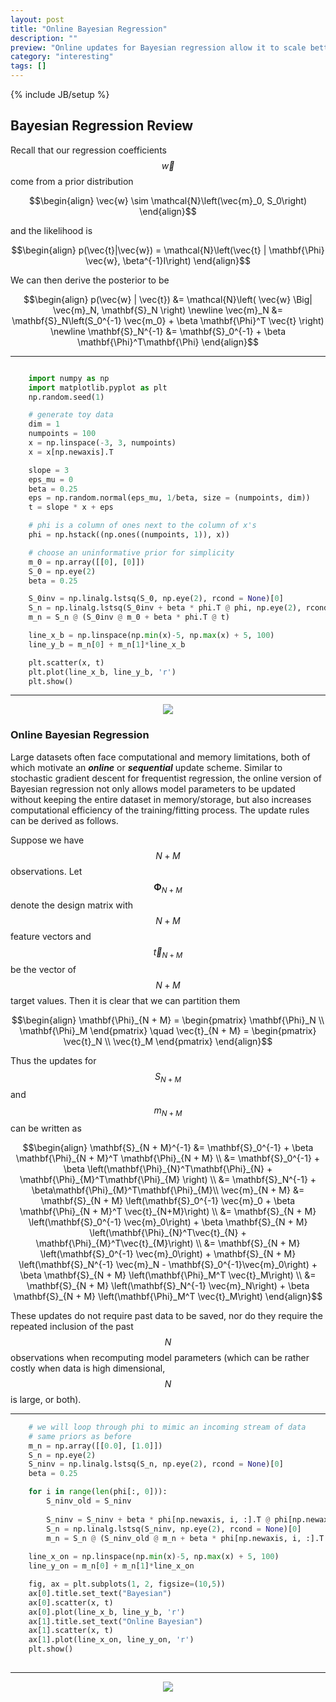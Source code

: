 ```yaml
---
layout: post
title: "Online Bayesian Regression"
description: ""
preview: "Online updates for Bayesian regression allow it to scale better with data dimension as well as reduces the amount of running memory required for loading data or data streams."
category: "interesting"
tags: []
---
```

{% include JB/setup %}

## Bayesian Regression Review

Recall that our regression coefficients $$\vec{w}$$ come from a prior distribution 

$$\begin{align}
    \vec{w} \sim \mathcal{N}\left(\vec{m}_0, S_0\right)
\end{align}$$

and the likelihood is 

$$\begin{align}
    p(\vec{t}|\vec{w}) = \mathcal{N}\left(\vec{t} | \mathbf{\Phi} \vec{w}, \beta^{-1}I\right)
\end{align}$$

We can then derive the posterior to be 

$$\begin{align}
    p(\vec{w} | \vec{t}) &= \mathcal{N}\left( \vec{w} \Big| \vec{m}_N, \mathbf{S}_N \right) \newline
    \vec{m}_N &= \mathbf{S}_N\left(S_0^{-1} \vec{m_0} + \beta \mathbf{\Phi}^T \vec{t} \right) \newline
    \mathbf{S}_N^{-1} &= \mathbf{S}_0^{-1} + \beta \mathbf{\Phi}^T\mathbf{\Phi}
\end{align}$$

___

```python

	import numpy as np
	import matplotlib.pyplot as plt
	np.random.seed(1)

	# generate toy data
	dim = 1
	numpoints = 100
	x = np.linspace(-3, 3, numpoints)
	x = x[np.newaxis].T

	slope = 3
	eps_mu = 0
	beta = 0.25
	eps = np.random.normal(eps_mu, 1/beta, size = (numpoints, dim))
	t = slope * x + eps

	# phi is a column of ones next to the column of x's
	phi = np.hstack((np.ones((numpoints, 1)), x))

	# choose an uninformative prior for simplicity
	m_0 = np.array([[0], [0]])
	S_0 = np.eye(2)
	beta = 0.25

	S_0inv = np.linalg.lstsq(S_0, np.eye(2), rcond = None)[0]
	S_n = np.linalg.lstsq(S_0inv + beta * phi.T @ phi, np.eye(2), rcond = None)[0]
	m_n = S_n @ (S_0inv @ m_0 + beta * phi.T @ t)

	line_x_b = np.linspace(np.min(x)-5, np.max(x) + 5, 100)
	line_y_b = m_n[0] + m_n[1]*line_x_b

	plt.scatter(x, t)
	plt.plot(line_x_b, line_y_b, 'r')
	plt.show()

```

___

<p align="center">
  <img src="{{site.baseurl}}/img/blr1.png">
</p>


### Online Bayesian Regression

Large datasets often face computational and memory limitations, both of which motivate an ***online*** or ***sequential*** update scheme. Similar to 
stochastic gradient descent for frequentist regression, the online version of Bayesian regression not only allows model parameters to be updated 
without keeping the entire dataset in memory/storage, but also increases computational efficiency of the training/fitting process. The update rules 
can be derived as follows.  

Suppose we have $$N + M$$ observations. Let $$\mathbf{\Phi}_{N + M}$$ denote the design matrix with $$N + M$$ feature vectors and $$\vec{t}_{N + M}$$ 
be the vector of $$N + M$$ target values. Then it is clear that we can partition them  

$$\begin{align}
    \mathbf{\Phi}_{N + M} = \begin{pmatrix}
                                \mathbf{\Phi}_N \\
                                \mathbf{\Phi}_M
                            \end{pmatrix} \quad \vec{t}_{N + M} = \begin{pmatrix}
                                                                        \vec{t}_N \\
                                                                        \vec{t}_M
                                                                    \end{pmatrix}
\end{align}$$

Thus the updates for $$S_{N + M}$$ and $$m_{N + M}$$ can be written as 

$$\begin{align}
    \mathbf{S}_{N + M}^{-1} &= \mathbf{S}_0^{-1} + \beta \mathbf{\Phi}_{N + M}^T \mathbf{\Phi}_{N + M} \\
    &= \mathbf{S}_0^{-1} + \beta \left(\mathbf{\Phi}_{N}^T\mathbf{\Phi}_{N} + \mathbf{\Phi}_{M}^T\mathbf{\Phi}_{M} \right) \\
    &= \mathbf{S}_N^{-1} + \beta\mathbf{\Phi}_{M}^T\mathbf{\Phi}_{M}\\
    \vec{m}_{N + M} &= \mathbf{S}_{N + M} \left(\mathbf{S}_0^{-1} \vec{m}_0 + \beta \mathbf{\Phi}_{N + M}^T \vec{t}_{N+M}\right) \\
    &= \mathbf{S}_{N + M} \left(\mathbf{S}_0^{-1} \vec{m}_0\right) + \beta \mathbf{S}_{N + M} \left(\mathbf{\Phi}_{N}^T\vec{t}_{N} + \mathbf{\Phi}_{M}^T\vec{t}_{M}\right) \\
    &= \mathbf{S}_{N + M} \left(\mathbf{S}_0^{-1} \vec{m}_0\right) + \mathbf{S}_{N + M} \left(\mathbf{S}_N^{-1} \vec{m}_N - \mathbf{S}_0^{-1}\vec{m}_0\right) + \beta \mathbf{S}_{N + M} \left(\mathbf{\Phi}_M^T \vec{t}_M\right) \\
    &= \mathbf{S}_{N + M} \left(\mathbf{S}_N^{-1} \vec{m}_N\right) + \beta \mathbf{S}_{N + M} \left(\mathbf{\Phi}_M^T \vec{t}_M\right) 
\end{align}$$

These updates do not require past data to be saved, nor do they require the repeated inclusion of the past $$N$$ observations when recomputing 
model parameters (which can be rather costly when data is high dimensional, $$N$$ is large, or both). 

___

```python
	# we will loop through phi to mimic an incoming stream of data
	# same priors as before
	m_n = np.array([[0.0], [1.0]])
	S_n = np.eye(2)
	S_ninv = np.linalg.lstsq(S_n, np.eye(2), rcond = None)[0]
	beta = 0.25

	for i in range(len(phi[:, 0])):
		S_ninv_old = S_ninv
		
		S_ninv = S_ninv + beta * phi[np.newaxis, i, :].T @ phi[np.newaxis, i, :]
		S_n = np.linalg.lstsq(S_ninv, np.eye(2), rcond = None)[0]
		m_n = S_n @ (S_ninv_old @ m_n + beta * phi[np.newaxis, i, :].T * t[i])
	
	line_x_on = np.linspace(np.min(x)-5, np.max(x) + 5, 100)
	line_y_on = m_n[0] + m_n[1]*line_x_on

	fig, ax = plt.subplots(1, 2, figsize=(10,5))
	ax[0].title.set_text("Bayesian")
	ax[0].scatter(x, t)
	ax[0].plot(line_x_b, line_y_b, 'r')
	ax[1].title.set_text("Online Bayesian")
	ax[1].scatter(x, t)
	ax[1].plot(line_x_on, line_y_on, 'r')
	plt.show()
	
```

___

<p align="center">
  <img src="{{site.baseurl}}/img/obr/obr/obr1.png">
</p>
